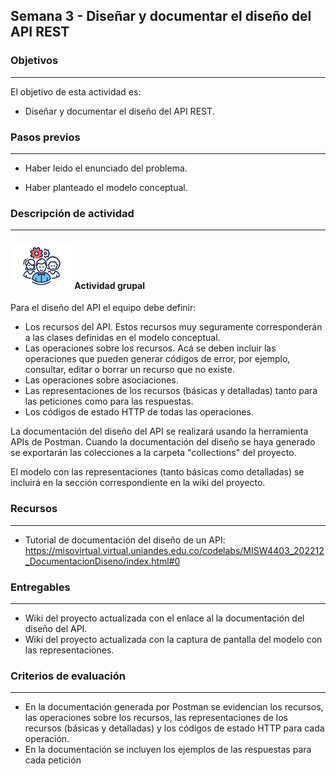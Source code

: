 ## Semana 3 - Diseñar y documentar el diseño del API REST

### Objetivos

---

El objetivo de esta actividad es:

- Diseñar y documentar el diseño del API REST.

### Pasos previos

---

- Haber leido el enunciado del problema.

- Haber planteado el modelo conceptual.

### Descripción de actividad

---

#### ![](./../../assets/images/grupo.png) Actividad grupal

Para el diseño del API el equipo debe definir:

- Los recursos del API. Estos recursos muy seguramente corresponderán a las clases definidas en el modelo conceptual.
- Las operaciones sobre los recursos. Acá se deben incluir las operaciones que pueden generar códigos de error, por ejemplo, consultar, editar o borrar un recurso que no existe.
- Las operaciones sobre asociaciones. 
- Las representaciones de los recursos (básicas y detalladas) tanto para las peticiones como para las respuestas.
- Los códigos de estado HTTP de todas las operaciones. 

La documentación del diseño del API se realizará usando la herramienta APIs de Postman. Cuando la documentación del diseño se haya generado se exportarán las colecciones a la carpeta "collections" del proyecto. 

El modelo con las representaciones (tanto básicas como detalladas) se incluirá en la sección correspondiente en la wiki del proyecto. 

### Recursos

---

- Tutorial de documentación del diseño de un API: https://misovirtual.virtual.uniandes.edu.co/codelabs/MISW4403_202212_DocumentacionDiseno/index.html#0

### Entregables

---

- Wiki del proyecto actualizada con el enlace al la documentación del diseño del API.
- Wiki del proyecto actualizada con la captura de pantalla del modelo con las representaciones. 

### Criterios de evaluación

---

- En la documentación generada por Postman se evidencian los recursos, las operaciones sobre los recursos, las representaciones de los recursos (básicas y detalladas) y los códigos de estado HTTP para cada operación. 
- En la documentación se incluyen los ejemplos de las respuestas para cada petición

